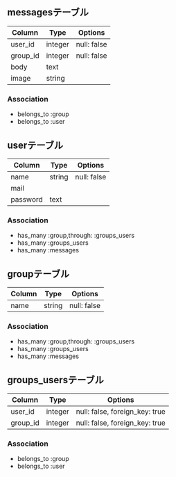 ## messagesテーブル

|Column|Type|Options|
|------|----|-------|
|user_id|integer|null: false|
|group_id|integer|null: false|
|body|text||
|image|string||

### Association
- belongs_to :group
- belongs_to :user

## userテーブル

|Column|Type|Options|
|------|----|-------|
|name|string|null: false|
|mail|||
|password|text||

### Association
- has_many :group,through: :groups_users
- has_many  :groups_users
- has_many :messages


## groupテーブル

|Column|Type|Options|
|------|----|-------|
|name|string|null: false|

### Association
- has_many :group,through: :groups_users
- has_many  :groups_users
- has_many :messages

## groups_usersテーブル

|Column|Type|Options|
|------|----|-------|
|user_id | integer | null: false, foreign_key: true|
|group_id | integer | null: false, foreign_key: true|

### Association
- belongs_to :group
- belongs_to :user